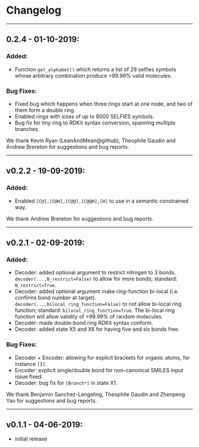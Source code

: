 # Changelog


---

## 0.2.4 - 01-10-2019:
### Added:
 *  Function ``get_alphabet()`` which returns a list of 29 selfies symbols
    whose arbitrary combination produce >99.99% valid molecules.
 
### Bug Fixes:
 *  Fixed bug which happens when three rings start at one node, and two of
    them form a double ring.
 *  Enabled rings with sizes of up to 8000 SELFIES symbols.
 *  Bug fix for tiny ring to RDKit syntax conversion, spanning multiple
    branches.

We thank Kevin Ryan (LeanAndMean@github), Theophile Gaudin and Andrew Brereton
for suggestions and bug reports.

---

## v0.2.2 - 19-09-2019:

### Added:
 *  Enabled ``[C@],[C@H],[C@@],[C@@H],[H]`` to use in a semantic
    constrained way.

We thank Andrew Brereton for suggestions and bug reports.

---

## v0.2.1 - 02-09-2019:

### Added:
 *  Decoder: added optional argument to restrict nitrogen to 3 bonds. 
    ``decoder(...,N_restrict=False)`` to allow for more bonds;
    standard: ``N_restrict=True``.
 *  Decoder: added optional argument make ring-function bi-local 
    (i.e. confirms bond number at target). 
    ``decoder(...,bilocal_ring_function=False)`` to not allow bi-local ring 
    function; standard: ``bilocal_ring_function=True``. The bi-local ring 
    function will allow validity of >99.99% of random molecules.
 *  Decoder: made double-bond ring RDKit syntax conform.
 *  Decoder: added state X5 and X6 for having five and six bonds free.
 
### Bug Fixes:
 * Decoder + Encoder: allowing for explicit brackets for organic atoms, for 
   instance ``[I]``.
 * Encoder: explicit single/double bond for non-canonical SMILES input
   issue fixed.
 * Decoder: bug fix for ``[Branch*]`` in state X1.

We thank Benjamin Sanchez-Lengeling, Theophile Gaudin and Zhenpeng Yao 
for suggestions and bug reports.

---

## v0.1.1 - 04-06-2019: 
 * initial release 
